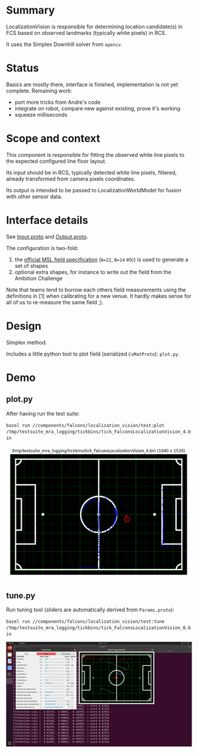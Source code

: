 # Summary

LocalizationVision is responsible for determining location candidate(s) in FCS based on observed landmarks (typically white pixels) in RCS.

It uses the Simplex Downhill solver from `opencv`.

# Status

Basics are mostly there, interface is finished, implementation is not yet complete. Remaining work:
* port more tricks from Andre's code
* integrate on robot, compare new against existing, prove it's working
* squeeze milliseconds

# Scope and context

This component is responsible for fitting the observed white line pixels to the expected configured line floor layout.

Its input should be in RCS, typically detected white line pixels, filtered, already transformed from camera pixels coordinates.

Its output is intended to be passed to LocalizationWorldModel for fusion with other sensor data.

# Interface details

See [Input.proto](interface/Input.proto) and [Output.proto](interface/Output.proto).

The configuration is two-fold:
1. the [official MSL field specification](https://msl.robocup.org/wp-content/uploads/2023/01/Rulebook_MSL2023_v24.1.pdf#section.1.1) (`A=22`, `B=14` etc) is used to generate a set of shapes
2. optional extra shapes, for instance to write out the field from the Ambition Challenge

Note that teams tend to borrow each others field measurements using the definitions in [1] when calibrating for a new venue. It hardly makes sense for all of us to re-measure the same field ;).

# Design

Simplex method.

Includes a little python tool to plot field (serialized `CvMatProto`): `plot.py`.

# Demo

## plot.py

After having run the test suite:

`bazel run //components/falcons/localization_vision/test:plot /tmp/testsuite_mra_logging/tickbins/tick_FalconsLocalizationVision_4.bin`

![plottingtool](test/demo2.png)

## tune.py

Run tuning tool (sliders are automatically derived from `Params.proto`):

`bazel run //components/falcons/localization_vision/test:tune /tmp/testsuite_mra_logging/tickbins/tick_FalconsLocalizationVision_0.bin`

![tuningtool](test/demo3.png)

